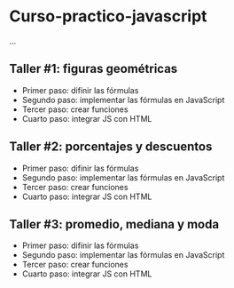 # Curso-practico-javascript

...

## Taller  #1: figuras geométricas

- Primer paso: difinir las fórmulas
- Segundo paso: implementar las fórmulas en JavaScript
- Tercer paso: crear funciones
- Cuarto paso: integrar JS con HTML

## Taller  #2: porcentajes y descuentos

- Primer paso: difinir las fórmulas
- Segundo paso: implementar las fórmulas en JavaScript
- Tercer paso: crear funciones
- Cuarto paso: integrar JS con HTML

## Taller  #3: promedio, mediana y moda

- Primer paso: difinir las fórmulas
- Segundo paso: implementar las fórmulas en JavaScript
- Tercer paso: crear funciones
- Cuarto paso: integrar JS con HTML